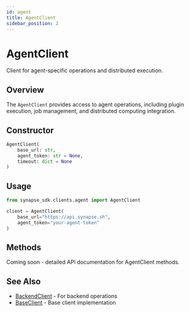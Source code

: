 ```yaml
---
id: agent
title: AgentClient
sidebar_position: 2
---
```


# AgentClient

Client for agent-specific operations and distributed execution.

## Overview

The `AgentClient` provides access to agent operations, including plugin execution, job management, and distributed computing integration.

## Constructor

```python
AgentClient(
    base_url: str,
    agent_token: str = None,
    timeout: dict = None
)
```

## Usage

```python
from synapse_sdk.clients.agent import AgentClient

client = AgentClient(
    base_url="https://api.synapse.sh",
    agent_token="your-agent-token"
)
```

## Methods

Coming soon - detailed API documentation for AgentClient methods.

## See Also

- [BackendClient](./backend.md) - For backend operations
- [BaseClient](./base.md) - Base client implementation